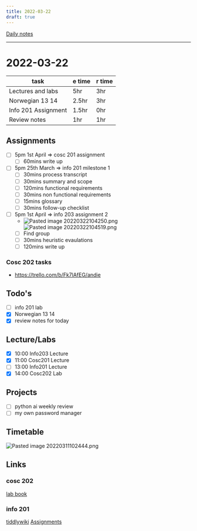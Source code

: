 ```yaml
---
title: 2022-03-22
draft: true
---
```

[Daily notes](out/notes/daily-notes.md)

---

# 2022-03-22

| task                     | e time | r time |
| ------------------------ | ------ | ------ |
| Lectures and labs        | 5hr    | 3hr    |               
| Norwegian 13 14          | 2.5hr  | 3hr    |
| Info 201 Assignment      | 1.5hr  | 0hr    |
| Review notes             | 1hr    | 1hr    |

## Assignments
- [ ] 5pm 1st April            ⇒ cosc 201 assignment
	- [ ] 60mins write up
- [ ] 5pm 25th March      ⇒ info 201 milestone 1
	- [ ] 30mins process transcript
	- [ ] 30mins summary and scope
	- [ ] 120mins functional requirements
	- [ ] 30mins non functional requirements
	- [ ] 15mins glossary
	- [ ] 30mins follow-up checklist
- [ ] 5pm 1st April            ⇒ info 203 assignment 2
	- ![Pasted image 20220322104250.png](None)![Pasted image 20220322104519.png](None)
	- [ ] Find group
	- [ ] 30mins heuristic evaulations
	- [ ] 120mins write up

### Cosc 202 tasks
- https://trello.com/b/Fk7lAfEG/andie

## Todo's
- [ ] info 201 lab
- [x] Norwegian 13 14
- [x] review notes for today

## Lecture/Labs
- [x] 10:00 Info203 Lecture
- [x] 11:00 Cosc201 Lecture
- [ ] 13:00 Info201 Lecture
- [x] 14:00 Cosc202 Lab

## Projects
- [ ] python ai weekly review
- [ ] my own password manager

## Timetable
![Pasted image 20220311102444.png](None)

## Links
### cosc 202 
[lab book](https://cosc202.cspages.otago.ac.nz/lab-book/COSC202LabBook.pdf)

### info 201
[tiddlywiki](https://isgb.otago.ac.nz/infosci/INFO201/labs_release/raw/master/output/info201_labs.html#)
[Assignments](https://isgb.otago.ac.nz/info201/shared/assignments_release/raw/master/output/INFO201_Assignments.html)

